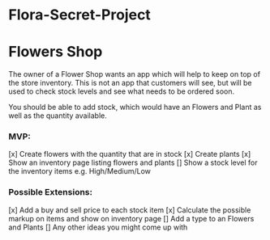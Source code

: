 # Flora-Secret-Project

# Flowers Shop

The owner of a Flower Shop wants an app which will help to keep on top of the store inventory. This is not an app that customers will see, but will be used to check stock levels and see what needs to be ordered soon.

You should be able to add stock, which would have an Flowers and Plant as well as the quantity available.

### MVP:

[x] Create flowers with the quantity that are in stock
[x] Create plants
[x] Show an inventory page listing flowers and plants
[] Show a stock level for the inventory items e.g. High/Medium/Low

### Possible Extensions:

[x] Add a buy and sell price to each stock item
[x] Calculate the possible markup on items and show on inventory page
[] Add a type to an Flowers and Plants
[] Any other ideas you might come up with
